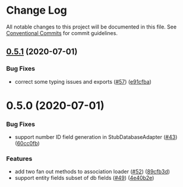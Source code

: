 # Change Log

All notable changes to this project will be documented in this file.
See [Conventional Commits](https://conventionalcommits.org) for commit guidelines.

## [0.5.1](https://github.com/expo/entity/compare/v0.5.0...v0.5.1) (2020-07-01)


### Bug Fixes

* correct some typing issues and exports ([#57](https://github.com/expo/entity/issues/57)) ([e91cfba](https://github.com/expo/entity/commit/e91cfba99321c2c4da2078aafd8627cbf0ceca50))





# 0.5.0 (2020-07-01)


### Bug Fixes

* support number ID field generation in StubDatabaseAdapter ([#43](https://github.com/expo/entity/issues/43)) ([60cc0fb](https://github.com/expo/entity/commit/60cc0fbda460c3ada1f5244a2780f90382fe3ebd))


### Features

* add two fan out methods to association loader ([#52](https://github.com/expo/entity/issues/52)) ([89cfb3d](https://github.com/expo/entity/commit/89cfb3d5a01d4da90f64acc52ae1b839ba348a35))
* support entity fields subset of db fields ([#49](https://github.com/expo/entity/issues/49)) ([4e40b2e](https://github.com/expo/entity/commit/4e40b2e521407e521d236978ec3b3b56db3990be))
